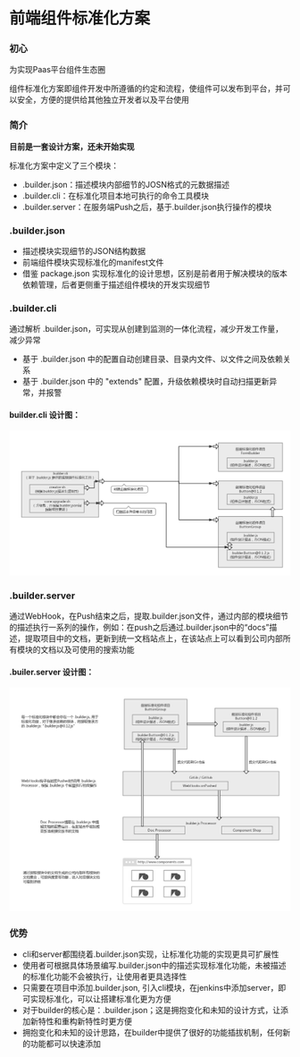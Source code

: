 
前端组件标准化方案
===============

### 初心
为实现Paas平台组件生态圈

组件标准化方案即组件开发中所遵循的约定和流程，使组件可以发布到平台，并可以安全，方便的提供给其他独立开发者以及平台使用

### 简介
**目前是一套设计方案，还未开始实现**

标准化方案中定义了三个模块：
* .builder.json：描述模块内部细节的JOSN格式的元数据描述
* .builder.cli：在标准化项目本地可执行的命令工具模块
* .builder.server：在服务端Push之后，基于.builder.json执行操作的模块

### .builder.json
* 描述模块实现细节的JSON结构数据
* 前端组件模块实现标准化的manifest文件
* 借鉴 package.json 实现标准化的设计思想，区别是前者用于解决模块的版本依赖管理，后者更侧重于描述组件模块的开发实现细节

### .builder.cli
通过解析 .builder.json，可实现从创建到监测的一体化流程，减少开发工作量，减少异常

* 基于 .builder.json 中的配置自动创建目录、目录内文件、以文件之间及依赖关系
* 基于 .builder.json 中的 "extends" 配置，升级依赖模块时自动扫描更新异常，并报警

#### builder.cli 设计图：
![images](/builder.png "设计思路")

### .builder.server
通过WebHook，在Push结束之后，提取.builder.json文件，通过内部的模块细节的描述执行一系列的操作，例如：在push之后通过.builder.json中的“docs”描述，提取项目中的文档，更新到统一文档站点上，在该站点上可以看到公司内部所有模块的文档以及可使用的搜索功能

#### .builer.server 设计图：
![images](/githooks.png "服务端标准化")

### 优势
* cli和server都围绕着.builder.json实现，让标准化功能的实现更具可扩展性
* 使用者可根据具体场景编写.builder.json中的描述实现标准化功能，未被描述的标准化功能不会被执行，让使用者更具选择性
* 只需要在项目中添加.builder.json, 引入cli模块，在jenkins中添加server，即可实现标准化，可以让搭建标准化更为方便
* 对于builder的核心是：.builder.json；这是拥抱变化和未知的设计方式，让添加新特性和重构新特性时更方便
* 拥抱变化和未知的设计思路，在builder中提供了很好的功能插拔机制，任何新的功能都可以快速添加
